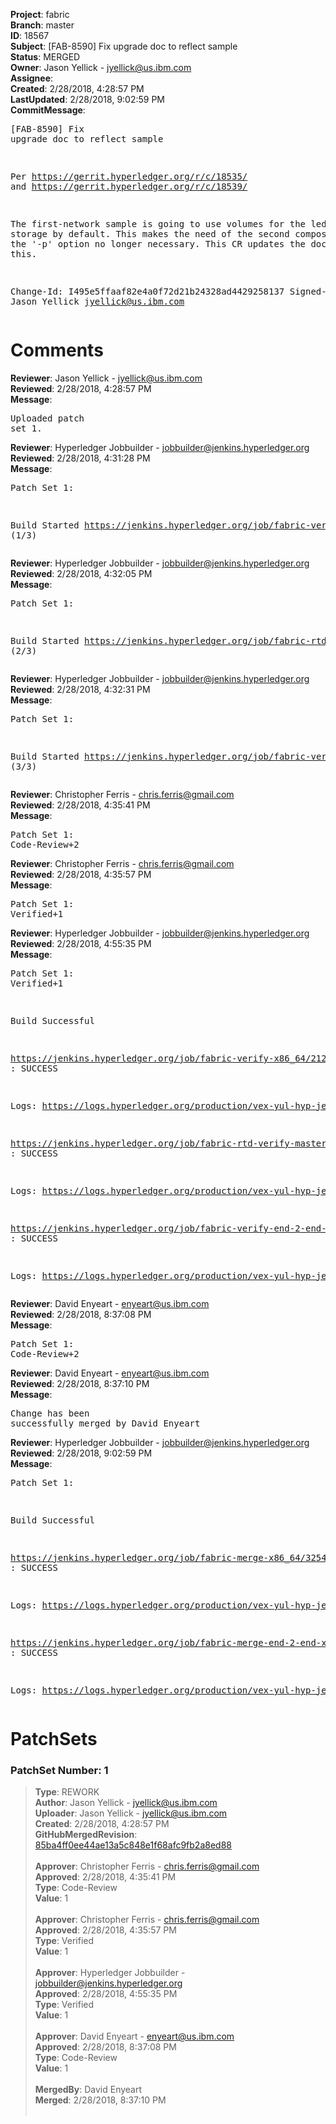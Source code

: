 <strong>Project</strong>: fabric<br><strong>Branch</strong>: master<br><strong>ID</strong>: 18567<br><strong>Subject</strong>: [FAB-8590] Fix upgrade doc to reflect sample<br><strong>Status</strong>: MERGED<br><strong>Owner</strong>: Jason Yellick - jyellick@us.ibm.com<br><strong>Assignee</strong>:<br><strong>Created</strong>: 2/28/2018, 4:28:57 PM<br><strong>LastUpdated</strong>: 2/28/2018, 9:02:59 PM<br><strong>CommitMessage</strong>:<br><pre>[FAB-8590] Fix upgrade doc to reflect sample

Per https://gerrit.hyperledger.org/r/c/18535/
and https://gerrit.hyperledger.org/r/c/18539/

The first-network sample is going to use volumes for the ledger storage
by default.  This makes the need of the second compose file and the '-p'
option no longer necessary.  This CR updates the doc to reflect this.

Change-Id: I495e5ffaaf82e4a0f72d21b24328ad4429258137
Signed-off-by: Jason Yellick <jyellick@us.ibm.com>
</pre><h1>Comments</h1><strong>Reviewer</strong>: Jason Yellick - jyellick@us.ibm.com<br><strong>Reviewed</strong>: 2/28/2018, 4:28:57 PM<br><strong>Message</strong>: <pre>Uploaded patch set 1.</pre><strong>Reviewer</strong>: Hyperledger Jobbuilder - jobbuilder@jenkins.hyperledger.org<br><strong>Reviewed</strong>: 2/28/2018, 4:31:28 PM<br><strong>Message</strong>: <pre>Patch Set 1:

Build Started https://jenkins.hyperledger.org/job/fabric-verify-x86_64/21268/ (1/3)</pre><strong>Reviewer</strong>: Hyperledger Jobbuilder - jobbuilder@jenkins.hyperledger.org<br><strong>Reviewed</strong>: 2/28/2018, 4:32:05 PM<br><strong>Message</strong>: <pre>Patch Set 1:

Build Started https://jenkins.hyperledger.org/job/fabric-rtd-verify-master/286/ (2/3)</pre><strong>Reviewer</strong>: Hyperledger Jobbuilder - jobbuilder@jenkins.hyperledger.org<br><strong>Reviewed</strong>: 2/28/2018, 4:32:31 PM<br><strong>Message</strong>: <pre>Patch Set 1:

Build Started https://jenkins.hyperledger.org/job/fabric-verify-end-2-end-x86_64/12959/ (3/3)</pre><strong>Reviewer</strong>: Christopher Ferris - chris.ferris@gmail.com<br><strong>Reviewed</strong>: 2/28/2018, 4:35:41 PM<br><strong>Message</strong>: <pre>Patch Set 1: Code-Review+2</pre><strong>Reviewer</strong>: Christopher Ferris - chris.ferris@gmail.com<br><strong>Reviewed</strong>: 2/28/2018, 4:35:57 PM<br><strong>Message</strong>: <pre>Patch Set 1: Verified+1</pre><strong>Reviewer</strong>: Hyperledger Jobbuilder - jobbuilder@jenkins.hyperledger.org<br><strong>Reviewed</strong>: 2/28/2018, 4:55:35 PM<br><strong>Message</strong>: <pre>Patch Set 1: Verified+1

Build Successful 

https://jenkins.hyperledger.org/job/fabric-verify-x86_64/21268/ : SUCCESS

Logs: https://logs.hyperledger.org/production/vex-yul-hyp-jenkins-3/fabric-verify-x86_64/21268

https://jenkins.hyperledger.org/job/fabric-rtd-verify-master/286/ : SUCCESS

Logs: https://logs.hyperledger.org/production/vex-yul-hyp-jenkins-3/fabric-rtd-verify-master/286

https://jenkins.hyperledger.org/job/fabric-verify-end-2-end-x86_64/12959/ : SUCCESS

Logs: https://logs.hyperledger.org/production/vex-yul-hyp-jenkins-3/fabric-verify-end-2-end-x86_64/12959</pre><strong>Reviewer</strong>: David Enyeart - enyeart@us.ibm.com<br><strong>Reviewed</strong>: 2/28/2018, 8:37:08 PM<br><strong>Message</strong>: <pre>Patch Set 1: Code-Review+2</pre><strong>Reviewer</strong>: David Enyeart - enyeart@us.ibm.com<br><strong>Reviewed</strong>: 2/28/2018, 8:37:10 PM<br><strong>Message</strong>: <pre>Change has been successfully merged by David Enyeart</pre><strong>Reviewer</strong>: Hyperledger Jobbuilder - jobbuilder@jenkins.hyperledger.org<br><strong>Reviewed</strong>: 2/28/2018, 9:02:59 PM<br><strong>Message</strong>: <pre>Patch Set 1:

Build Successful 

https://jenkins.hyperledger.org/job/fabric-merge-x86_64/3254/ : SUCCESS

Logs: https://logs.hyperledger.org/production/vex-yul-hyp-jenkins-3/fabric-merge-x86_64/3254

https://jenkins.hyperledger.org/job/fabric-merge-end-2-end-x86_64/1929/ : SUCCESS

Logs: https://logs.hyperledger.org/production/vex-yul-hyp-jenkins-3/fabric-merge-end-2-end-x86_64/1929</pre><h1>PatchSets</h1><h3>PatchSet Number: 1</h3><blockquote><strong>Type</strong>: REWORK<br><strong>Author</strong>: Jason Yellick - jyellick@us.ibm.com<br><strong>Uploader</strong>: Jason Yellick - jyellick@us.ibm.com<br><strong>Created</strong>: 2/28/2018, 4:28:57 PM<br><strong>GitHubMergedRevision</strong>: [85ba4ff0ee44ae13a5c848e1f68afc9fb2a8ed88](https://github.com/hyperledger-gerrit-archive/fabric/commit/85ba4ff0ee44ae13a5c848e1f68afc9fb2a8ed88)<br><br><strong>Approver</strong>: Christopher Ferris - chris.ferris@gmail.com<br><strong>Approved</strong>: 2/28/2018, 4:35:41 PM<br><strong>Type</strong>: Code-Review<br><strong>Value</strong>: 1<br><br><strong>Approver</strong>: Christopher Ferris - chris.ferris@gmail.com<br><strong>Approved</strong>: 2/28/2018, 4:35:57 PM<br><strong>Type</strong>: Verified<br><strong>Value</strong>: 1<br><br><strong>Approver</strong>: Hyperledger Jobbuilder - jobbuilder@jenkins.hyperledger.org<br><strong>Approved</strong>: 2/28/2018, 4:55:35 PM<br><strong>Type</strong>: Verified<br><strong>Value</strong>: 1<br><br><strong>Approver</strong>: David Enyeart - enyeart@us.ibm.com<br><strong>Approved</strong>: 2/28/2018, 8:37:08 PM<br><strong>Type</strong>: Code-Review<br><strong>Value</strong>: 1<br><br><strong>MergedBy</strong>: David Enyeart<br><strong>Merged</strong>: 2/28/2018, 8:37:10 PM<br><br></blockquote>